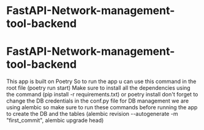 # FastAPI-Network-management-tool-backend
# FastAPI-Network-management-tool-backend
This app is built on Poetry 
So to run the app u can use this command in the root file (poetry run start)
Make sure to install all the dependencies using the command (pip install -r requirements.txt) or poetry install
don't forget to change the DB credentials in the conf.py file 
for DB management we are using alembic so make sure to run these commands before running the app to create the DB and the tables (alembic revision --autogenerate -m "first_commit", alembic upgrade head) 
